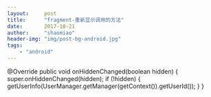 ```yaml
---
layout:     post
title:      "fragment-重新显示调用的方法"
date:       2017-10-21
author:     "shaomiao"
header-img: "img/post-bg-android.jpg"
tags:
    - "android"
---
```

@Override
    public void onHiddenChanged(boolean hidden) {
        super.onHiddenChanged(hidden);
        if (!hidden) {
            getUserInfo(UserManager.getManager(getContext()).getUserId());
        }
    }

